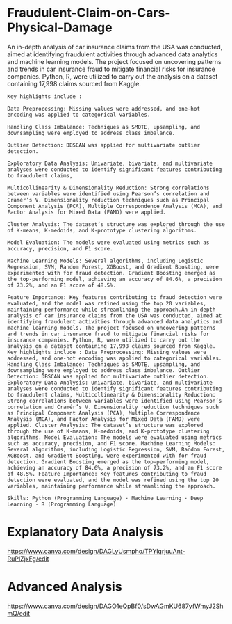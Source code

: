 # Fraudulent-Claim-on-Cars-Physical-Damage
 An in-depth analysis of car insurance claims from the USA was conducted, aimed at identifying fraudulent activities through advanced data analytics and machine learning models. The project focused on uncovering patterns and trends in car insurance fraud to mitigate financial risks for insurance companies. Python, R, were utilized to carry out the analysis on a dataset containing 17,998 claims sourced from Kaggle.

    Key highlights include :

    Data Preprocessing: Missing values were addressed, and one-hot encoding was applied to categorical variables.

    Handling Class Imbalance: Techniques as SMOTE, upsampling, and downsampling were employed to address class imbalance.

    Outlier Detection: DBSCAN was applied for multivariate outlier detection.

    Exploratory Data Analysis: Univariate, bivariate, and multivariate analyses were conducted to identify significant features contributing to fraudulent claims,

    Multicollinearity & Dimensionality Reduction: Strong correlations between variables were identified using Pearson’s correlation and Cramér’s V. Dimensionality reduction techniques such as Principal Component Analysis (PCA), Multiple Correspondence Analysis (MCA), and Factor Analysis for Mixed Data (FAMD) were applied.

    Cluster Analysis: The dataset’s structure was explored through the use of K-means, K-medoids, and K-prototype clustering algorithms.

    Model Evaluation: The models were evaluated using metrics such as accuracy, precision, and F1 score.

    Machine Learning Models: Several algorithms, including Logistic Regression, SVM, Random Forest, XGBoost, and Gradient Boosting, were experimented with for fraud detection. Gradient Boosting emerged as the top-performing model, achieving an accuracy of 84.6%, a precision of 73.2%, and an F1 score of 48.5%.

    Feature Importance: Key features contributing to fraud detection were evaluated, and the model was refined using the top 20 variables, maintaining performance while streamlining the approach.An in-depth analysis of car insurance claims from the USA was conducted, aimed at identifying fraudulent activities through advanced data analytics and machine learning models. The project focused on uncovering patterns and trends in car insurance fraud to mitigate financial risks for insurance companies. Python, R, were utilized to carry out the analysis on a dataset containing 17,998 claims sourced from Kaggle. Key highlights include : Data Preprocessing: Missing values were addressed, and one-hot encoding was applied to categorical variables. Handling Class Imbalance: Techniques as SMOTE, upsampling, and downsampling were employed to address class imbalance. Outlier Detection: DBSCAN was applied for multivariate outlier detection. Exploratory Data Analysis: Univariate, bivariate, and multivariate analyses were conducted to identify significant features contributing to fraudulent claims, Multicollinearity & Dimensionality Reduction: Strong correlations between variables were identified using Pearson’s correlation and Cramér’s V. Dimensionality reduction techniques such as Principal Component Analysis (PCA), Multiple Correspondence Analysis (MCA), and Factor Analysis for Mixed Data (FAMD) were applied. Cluster Analysis: The dataset’s structure was explored through the use of K-means, K-medoids, and K-prototype clustering algorithms. Model Evaluation: The models were evaluated using metrics such as accuracy, precision, and F1 score. Machine Learning Models: Several algorithms, including Logistic Regression, SVM, Random Forest, XGBoost, and Gradient Boosting, were experimented with for fraud detection. Gradient Boosting emerged as the top-performing model, achieving an accuracy of 84.6%, a precision of 73.2%, and an F1 score of 48.5%. Feature Importance: Key features contributing to fraud detection were evaluated, and the model was refined using the top 20 variables, maintaining performance while streamlining the approach.

    Skills: Python (Programming Language) · Machine Learning · Deep Learning · R (Programming Language)

# Explanatory Data Analysis
https://www.canva.com/design/DAGLyUsmpho/TPYlqrjuuAnt-RuPIZjxFg/edit

# Advanced Analysis
https://www.canva.com/design/DAGO1eQpBf0/sDwAGmKU687yfWmyJ2ShmQ/edit

